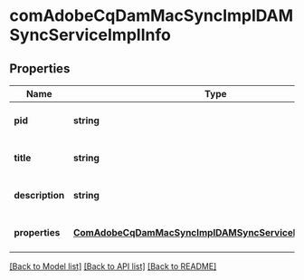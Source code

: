 # comAdobeCqDamMacSyncImplDAMSyncServiceImplInfo

## Properties
Name | Type | Description | Notes
------------ | ------------- | ------------- | -------------
**pid** | **string** |  | [optional] [default to null]
**title** | **string** |  | [optional] [default to null]
**description** | **string** |  | [optional] [default to null]
**properties** | [**ComAdobeCqDamMacSyncImplDAMSyncServiceImplProperties**](ComAdobeCqDamMacSyncImplDAMSyncServiceImplProperties.md) |  | [optional] [default to null]

[[Back to Model list]](../README.md#documentation-for-models) [[Back to API list]](../README.md#documentation-for-api-endpoints) [[Back to README]](../README.md)


